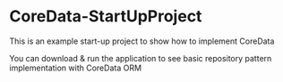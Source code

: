 # CoreData-StartUpProject
This is an example start-up project to show how to implement CoreData

You can download & run the application to see basic repository pattern implementation with CoreData ORM

